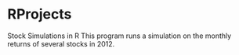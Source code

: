 # RProjects
Stock Simulations in R
This program runs a simulation on the monthly returns of several stocks in 2012.
